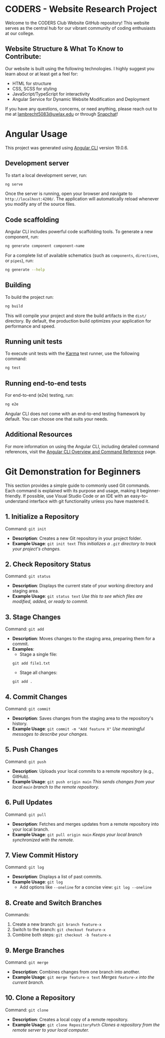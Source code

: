 # CODERS - Website Research Project

Welcome to the CODERS Club Website GitHub repository! This website serves as the central hub for our vibrant community of coding enthusiasts at our college.

## Website Structure & What To Know to Contribute:

Our website is built using the following technologies. I highly suggest you learn about or at least get a feel for:

- HTML for structure
- CSS, SCSS for styling
- JavaScript/TypeScript for interactivity
- Angular Service for Dynamic Website Modification and Deployment

If you have any questions, concerns, or need anything, please reach out to me at lambrecht5083@uwlax.edu or through [Snapchat](https://snapchat.com/add/bren-dog2020)!

# Angular Usage

This project was generated using [Angular CLI](https://github.com/angular/angular-cli) version 19.0.6.

## Development server

To start a local development server, run:

```bash
ng serve
```

Once the server is running, open your browser and navigate to `http://localhost:4200/`. The application will automatically reload whenever you modify any of the source files.

## Code scaffolding

Angular CLI includes powerful code scaffolding tools. To generate a new component, run:

```bash
ng generate component component-name
```

For a complete list of available schematics (such as `components`, `directives`, or `pipes`), run:

```bash
ng generate --help
```

## Building

To build the project run:

```bash
ng build
```

This will compile your project and store the build artifacts in the `dist/` directory. By default, the production build optimizes your application for performance and speed.

## Running unit tests

To execute unit tests with the [Karma](https://karma-runner.github.io) test runner, use the following command:

```bash
ng test
```

## Running end-to-end tests

For end-to-end (e2e) testing, run:

```bash
ng e2e
```

Angular CLI does not come with an end-to-end testing framework by default. You can choose one that suits your needs.

## Additional Resources

For more information on using the Angular CLI, including detailed command references, visit the [Angular CLI Overview and Command Reference](https://angular.dev/tools/cli) page.

# Git Demonstration for Beginners

This section provides a simple guide to commonly used Git commands. Each command is explained with its purpose and usage, making it beginner-friendly.
If possible, use Visual Studio Code or an IDE with an easy-to-understand interface with git functionality unless you have mastered it.

## 1. Initialize a Repository
Command: `git init`
- **Description**: Creates a new Git repository in your project folder.
- **Example Usage**: `git init text` *This initializes a `.git` directory to track your project's changes.*

## 2. Check Repository Status
Command: `git status`
- **Description**: Displays the current state of your working directory and staging area.
- **Example Usage**: `git status text` *Use this to see which files are modified, added, or ready to commit.*

## 3. Stage Changes
Command: `git add`
- **Description**: Moves changes to the staging area, preparing them for a commit.
- **Examples**:
  - Stage a single file:
  ```
  git add file1.txt
  ```
  - Stage all changes:
  ```
  git add .
  ```

## 4. Commit Changes
Command: `git commit`
- **Description**: Saves changes from the staging area to the repository's history.
- **Example Usage**: `git commit -m "Add feature X"` *Use meaningful messages to describe your changes.*

## 5. Push Changes
Command: `git push`
- **Description**: Uploads your local commits to a remote repository (e.g., GitHub).
- **Example Usage**: `git push origin main` *This sends changes from your local `main` branch to the remote repository.*

## 6. Pull Updates
Command: `git pull`
- **Description**: Fetches and merges updates from a remote repository into your local branch.
- **Example Usage**: `git pull origin main` *Keeps your local branch synchronized with the remote.*

## 7. View Commit History
Command: `git log`
- **Description**: Displays a list of past commits.
- **Example Usage**: `git log`
  - Add options like `--oneline` for a concise view: `git log --oneline`

## 8. Create and Switch Branches
Commands:
1. Create a new branch: `git branch feature-x`
2. Switch to the branch: `git checkout feature-x`
3. Combine both steps: `git checkout -b feature-x`

## 9. Merge Branches
Command: `git merge`
- **Description**: Combines changes from one branch into another.
- **Example Usage**: `git merge feature-x text` *Merges `feature-x` into the current branch.*

## 10. Clone a Repository
Command: `git clone`
- **Description**: Creates a local copy of a remote repository.
- **Example Usage**: `git clone RepositoryPath` *Clones a repository from the remote server to your local computer.*
